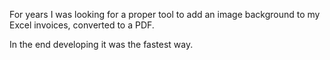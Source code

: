 For years I was looking for a proper tool to add an image background to my Excel invoices, converted to a PDF.

In the end developing it was the fastest way.